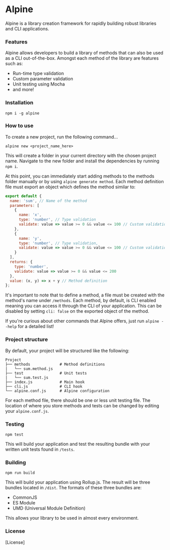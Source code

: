 # Alpine

Alpine is a library creation framework for rapidly building robust libraries and CLI applications.

### Features

Alpine allows developers to build a library of methods that can also be used as a CLI out-of-the-box. Amongst each method of the library are features such as:

- Run-time type validation
- Custom parameter validation
- Unit testing using Mocha
- and more!

### Installation

```
npm i -g alpine
```

### How to use

To create a new project, run the following command...

```
alpine new <project_name_here>
```

This will create a folder in your current directory with the chosen project name. Navigate to the new folder and install the dependencies by running `npm i`.

At this point, you can immediately start adding methods to the methods folder manually or by using `alpine generate method`. Each method definition file must export an object which defines the method similar to:

```javascript
export default {
  name: 'sum', // Name of the method
  parameters: [
    {
      name: 'x',
      type: 'number', // Type validation
      validate: value => value >= 0 && value <= 100 // Custom validation
    },
    {
      name: 'y',
      type: 'number', // Type validation,
      validate: value => value >= 0 && value <= 100 // Custom validation
    }
  ],
  returns: {
    type: 'number',
    validate: value => value >= 0 && value <= 200
  },
  value: (x, y) => x + y // Method definition
};
```

It's important to note that to define a method, a file must be created with the method's name under `/methods`. Each method, by default, is CLI enabled meaning you can access it through the CLI of your application. This can be disabled by setting `cli: false` on the exported object of the method.

If you're curious about other commands that Alpine offers, just run `alpine --help` for a detailed list!

### Project structure

By default, your project will be structured like the following:

```
Project
├── methods				# Method definitions
|	└── sum.method.js
├── test				# Unit tests
|   └── sum.test.js
├── index.js			# Main hook
├── cli.js				# CLI hook
└── alpine.conf.js		# Alpine configuration
```

For each method file, there should be one or less unit testing file. The location of where you store methods and tests can be changed by editing your `alpine.conf.js`.

### Testing

```
npm test
```

This will build your application and test the resulting bundle with your written unit tests found in `/tests`.

### Building

```
npm run build
```

This will build your application using Rollup.js. The result will be three bundles located in `/dist`. The formats of these three bundles are:

- CommonJS
- ES Module
- UMD (Universal Module Definition)

This allows your library to be used in almost every environment.

### License

[License]
